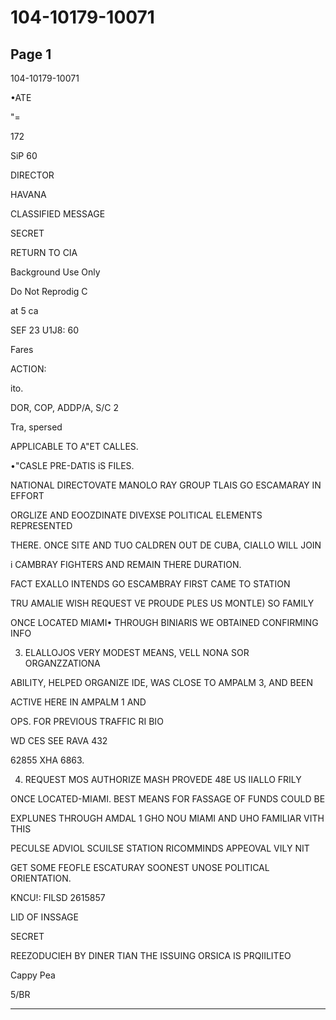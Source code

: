# 104-10179-10071

## Page 1

104-10179-10071

•ATE

"=

172

SiP 60

DIRECTOR

HAVANA

CLASSIFIED MESSAGE

SECRET

RETURN TO CIA

Background Use Only

Do Not Reprodig C

at 5 ca

SEF 23 U1J8: 60

Fares

ACTION:

ito.

DOR, COP, ADDP/A, S/C 2

Tra, spersed

APPLICABLE TO A"ET CALLES.

•"CASLE PRE-DATIS iS FILES.

NATIONAL DIRECTOVATE MANOLO RAY GROUP TLAIS GO ESCAMARAY IN EFFORT

ORGLIZE AND EOOZDINATE DIVEXSE POLITICAL ELEMENTS REPRESENTED

THERE. ONCE SITE AND TUO CALDREN OUT DE CUBA, CIALLO WILL JOIN

i CAMBRAY FIGHTERS AND REMAIN THERE DURATION.

FACT EXALLO INTENDS GO ESCAMBRAY FIRST CAME TO STATION

TRU AMALIE WISH REQUEST VE PROUDE PLES US MONTLE) SO FAMILY

ONCE LOCATED MIAMI• THROUGH BINIARIS WE OBTAINED CONFIRMING INFO

3. ELALLOJOS VERY MODEST MEANS, VELL NONA SOR ORGANZZATIONA

ABILITY, HELPED ORGANIZE IDE, WAS CLOSE TO AMPALM 3, AND BEEN

ACTIVE HERE IN AMPALM 1 AND

OPS. FOR PREVIOUS TRAFFIC RI BIO

WD CES SEE RAVA 432

62855 XHA 6863.

4. REQUEST MOS AUTHORIZE MASH PROVEDE 48E US IIALLO FRILY

ONCE LOCATED-MIAMI. BEST MEANS FOR FASSAGE OF FUNDS COULD BE

EXPLUNES THROUGH AMDAL 1 GHO NOU MIAMI AND UHO FAMILIAR VITH THIS

PECULSE ADVIOL SCUILSE STATION RICOMMINDS APPEOVAL VILY NIT

GET SOME FEOFLE ESCATURAY SOONEST UNOSE POLITICAL ORIENTATION.

KNCU!: FILSD 2615857

LID OF INSSAGE

SECRET

REEZODUCIEH BY DINER TIAN THE ISSUING ORSICA IS PRQIILITEO

Cappy Pea

5/BR

---

